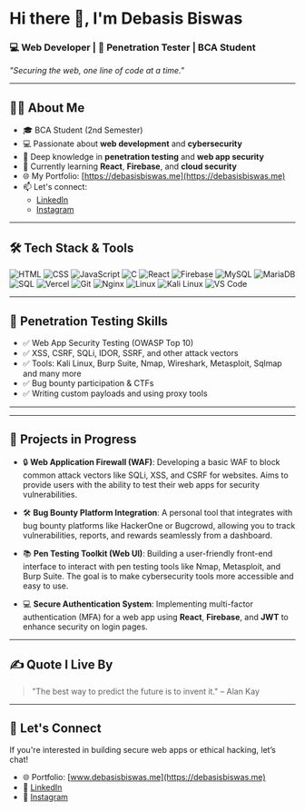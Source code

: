 # Hi there 👋, I'm Debasis Biswas

### 💻 Web Developer | 🔐 Penetration Tester | BCA Student

_"Securing the web, one line of code at a time."_

---

## 👨‍🎓 About Me

- 🎓 BCA Student (2nd Semester)
- 💻 Passionate about **web development** and **cybersecurity**
- 🧠 Deep knowledge in **penetration testing** and **web app security**
- 🌱 Currently learning **React**, **Firebase**, and **cloud security**
- 🌐 My Portfolio: [https://debasisbiswas.me](https://debasisbiswas.me)
- 📫 Let's connect:
  - [LinkedIn](https://linkedin.com/in/debasis-biswas)
  - [Instagram](https://instagram.com/___d_e_b_a___)

---

## 🛠️ Tech Stack & Tools

![HTML](https://img.shields.io/badge/-HTML5-E34F26?style=flat&logo=html5&logoColor=white)
![CSS](https://img.shields.io/badge/-CSS3-1572B6?style=flat&logo=css3)
![JavaScript](https://img.shields.io/badge/-JavaScript-F7DF1E?style=flat&logo=javascript&logoColor=black)
![C](https://img.shields.io/badge/-C-00599C?style=flat&logo=c&logoColor=white)
![React](https://img.shields.io/badge/-React-61DAFB?style=flat&logo=react&logoColor=black)
![Firebase](https://img.shields.io/badge/-Firebase-FFCA28?style=flat&logo=firebase&logoColor=black)
![MySQL](https://img.shields.io/badge/-MySQL-4479A1?style=flat&logo=mysql&logoColor=white)
![MariaDB](https://img.shields.io/badge/-MariaDB-003545?style=flat&logo=mariadb&logoColor=white)
![SQL](https://img.shields.io/badge/-SQL-4479A1?style=flat&logo=mysql&logoColor=white)
![Vercel](https://img.shields.io/badge/-Vercel-000000?style=flat&logo=vercel&logoColor=white)
![Git](https://img.shields.io/badge/-Git-F05032?style=flat&logo=git&logoColor=white)
![Nginx](https://img.shields.io/badge/-Nginx-269539?style=flat&logo=nginx&logoColor=white)
![Linux](https://img.shields.io/badge/-Linux-FCC624?style=flat&logo=linux&logoColor=black)
![Kali Linux](https://img.shields.io/badge/-Kali_Linux-557C94?style=flat&logo=kali-linux&logoColor=white)
![VS Code](https://img.shields.io/badge/-VS%20Code-007ACC?style=flat&logo=visual-studio-code&logoColor=white)

---

## 🧪 Penetration Testing Skills

- ✅ Web App Security Testing (OWASP Top 10)
- ✅ XSS, CSRF, SQLi, IDOR, SSRF, and other attack vectors
- ✅ Tools: Kali Linux, Burp Suite, Nmap, Wireshark, Metasploit, Sqlmap and many more
- ✅ Bug bounty participation & CTFs
- ✅ Writing custom payloads and using proxy tools

---

---

## 🔧 Projects in Progress

- 🔒 **Web Application Firewall (WAF)**: Developing a basic WAF to block common attack vectors like SQLi, XSS, and CSRF for websites. Aims to provide users with the ability to test their web apps for security vulnerabilities.
  
- 🛠️ **Bug Bounty Platform Integration**: A personal tool that integrates with bug bounty platforms like HackerOne or Bugcrowd, allowing you to track vulnerabilities, reports, and rewards seamlessly from a dashboard.
  
- 📚 **Pen Testing Toolkit (Web UI)**: Building a user-friendly front-end interface to interact with pen testing tools like Nmap, Metasploit, and Burp Suite. The goal is to make cybersecurity tools more accessible and easy to use.

- 💻 **Secure Authentication System**: Implementing multi-factor authentication (MFA) for a web app using **React**, **Firebase**, and **JWT** to enhance security on login pages.

---

## ✍️ Quote I Live By

> "The best way to predict the future is to invent it." – Alan Kay

---

## 🤝 Let's Connect

If you're interested in building secure web apps or ethical hacking, let’s chat!

- 🌐 Portfolio: [www.debasisbiswas.me](https://debasisbiswas.me)
- 🔗 [LinkedIn](https://linkedin.com/in/debasis-biswas)
- 📸 [Instagram](https://instagram.com/___d_e_b_a___)
